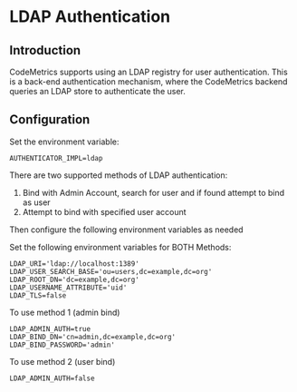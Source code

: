 # LDAP Authentication

## Introduction

CodeMetrics supports using an LDAP registry for user authentication. This is a back-end authentication mechanism, where the CodeMetrics backend queries an LDAP store to authenticate the user.

## Configuration

Set the environment variable:

```
AUTHENTICATOR_IMPL=ldap
```

There are two supported methods of LDAP authentication:
1. Bind with Admin Account, search for user and if found attempt to bind as user
2. Attempt to bind with specified user account

Then configure the following environment variables as needed

Set the following environment variables for BOTH Methods:
```
LDAP_URI='ldap://localhost:1389'
LDAP_USER_SEARCH_BASE='ou=users,dc=example,dc=org'
LDAP_ROOT_DN='dc=example,dc=org'
LDAP_USERNAME_ATTRIBUTE='uid'
LDAP_TLS=false
```

To use method 1 (admin bind)
```
LDAP_ADMIN_AUTH=true
LDAP_BIND_DN='cn=admin,dc=example,dc=org'
LDAP_BIND_PASSWORD='admin'
```

To use method 2 (user bind)
```
LDAP_ADMIN_AUTH=false
```
